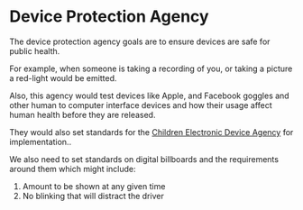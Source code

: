 # Device Protection Agency

The device protection agency goals are to ensure devices are safe for public health.

For example, when someone is taking a recording of you, or taking a picture a red-light would be emitted.

Also, this agency would test devices like Apple, and Facebook goggles and other human to computer interface devices and how their usage affect human health before they are released.

They would also set standards for the [Children Electronic Device Agency](/children-electronic-device-protection-agency/) for implementation..

We also need to set standards on digital billboards and the requirements around them which might include:

1. Amount to be shown at any given time
2. No blinking that will distract the driver
